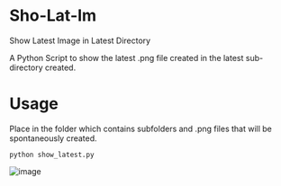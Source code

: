 # Sho-Lat-Im
Show Latest Image in Latest Directory

A Python Script to show the latest .png file created in the latest sub-directory created.

# Usage
Place in the folder which contains subfolders and .png files that will be spontaneously created.
```
python show_latest.py
```

![image](https://user-images.githubusercontent.com/64171756/187093050-73ef2c36-7b3a-4b7a-86e6-e3434283428f.png)
